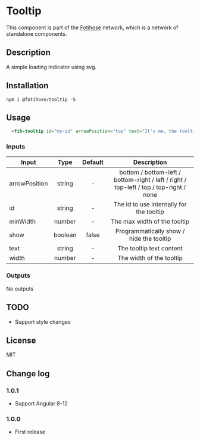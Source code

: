 # Tooltip

This component is part of the [Fotihose](https://github.com/halloverden/fotihose) network, which is a network of standalone components.

## Description
A simple loading indicator using svg.

## Installation
```
npm i @fotihose/tooltip -S
```

## Usage
```html
  <fih-tooltip id="my-id" arrowPosition="top" text="It's me, the tooltip"></fih-tooltip>
```

### Inputs

| Input         | Type               | Default                  | Description                                 |
|------------------|:------------------:|:---------------------:|:-------------------------------------------:|
| arrowPosition    | string             | -                     | bottom / bottom-left / bottom-right / left / right / top-left / top / top-right / none
| id               | string             | -                     | The id to use internally for the tooltip
| minWidth         | number             | -                     | The max width of the tooltip
| show             | boolean            | false                 | Programmatically show / hide the tooltip
| text             | string             | -                     | The tooltip text content
| width            | number             | -                     | The width of the tooltip

### Outputs

No outputs

## TODO
- Support style changes

## License
MIT

## Change log

### 1.0.1
- Support Angular 8-12

### 1.0.0
- First release
